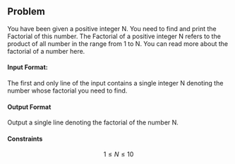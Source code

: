 <script
  src="https://cdn.mathjax.org/mathjax/latest/MathJax.js?config=TeX-AMS-MML_HTMLorMML"
  type="text/javascript">
</script>

## Problem

You have been given a positive integer N. You need to find and print the
Factorial of this number. The Factorial of a positive integer N refers to the
product of all number in the range from 1 to N. You can read more about the
factorial of a number here.

#### Input Format:
The first and only line of the input contains a single integer N denoting the
number whose factorial you need to find.

#### Output Format
Output a single line denoting the factorial of the number N.

#### Constraints
$$ 1 \leq N \leq 10 $$



